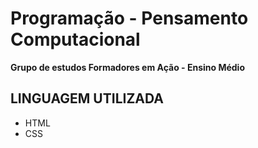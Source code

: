 # Programação - Pensamento Computacional 

**Grupo de estudos Formadores em Ação - Ensino Médio**

## LINGUAGEM UTILIZADA

- HTML
- CSS
